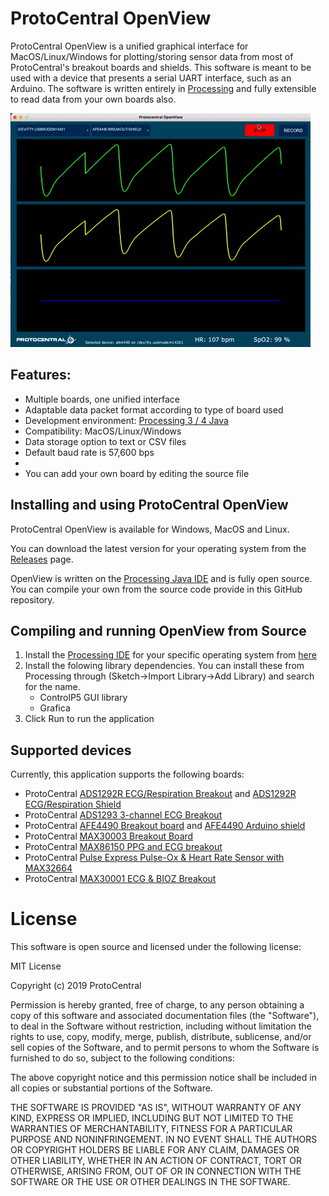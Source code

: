# ProtoCentral OpenView

ProtoCentral OpenView is a unified graphical interface for MacOS/Linux/Windows for plotting/storing sensor data from most of ProtoCentral's breakout boards and shields. This software is meant to be used with a device that presents a serial UART interface, such as an Arduino. The software is written entirely in [Processing](https://processing.org/) and fully extensible to read data from your own boards also.

![OpenView Animated](images/openview.gif)

## Features:

* Multiple boards, one unified interface 
* Adaptable data packet format according to type of board used
* Development environment: [Processing 3 / 4 Java](https://processing.org/)
* Compatibility: MacOS/Linux/Windows
* Data storage option to text or CSV files
* Default baud rate is 57,600 bps
*
* You can add your own board by editing the source file

## Installing and using ProtoCentral OpenView


ProtoCentral OpenView is available for Windows, MacOS and Linux.

You can download the latest version for your operating system from the [Releases](https://github.com/Protocentral/protocentral_openview/releases) page. 

OpenView is written on the [Processing Java IDE](https://processing.org/download/) and is fully open source. You can compile your own from the source code provide in this GitHub repository. 

## Compiling and running OpenView from Source

1. Install the [Processing IDE](https://processing.org/download) for your specific operating system from [here](https://processing.org/download) 
2. Install the folowing library dependencies. You can install these from Processing through (Sketch->Import Library->Add Library) and search for the name.
    * ControlP5 GUI library
    * Grafica
3. Click Run to run the application

## Supported devices

Currently, this application supports the following boards:

* ProtoCentral [ADS1292R ECG/Respiration Breakout](https://protocentral.com/product/ads1292r-ecg-respiration-breakout-kit/) and [ADS1292R ECG/Respiration Shield](https://protocentral.com/product/ads1292r-ecg-respiration-shield-for-arduino-v2/)
* ProtoCentral [ADS1293 3-channel ECG Breakout](https://protocentral.com/product/protocentral-ads1293-breakout-board/) 
* ProtoCentral [AFE4490 Breakout board](https://protocentral.com/product/protocentral-afe4490-pulse-oximeter-breakout-board-kit/) and [AFE4490 Arduino shield](https://protocentral.com/product/protocentral-afe4490-pulse-oximeter-shield-for-arduino-v2/)
* ProtoCentral [MAX30003 Breakout Board](https://protocentral.com/product/protocentral-max30003-single-lead-ecg-breakout-board-v2/)
* ProtoCentral [MAX86150 PPG and ECG breakout](https://protocentral.com/product/protocentral-max86150-ppg-and-ecg-breakout-with-qwiic-v2/)
* ProtoCentral [Pulse Express Pulse-Ox & Heart Rate Sensor with MAX32664](https://protocentral.com/product/pulse-express-pulse-ox-heart-rate-sensor-with-max32664/)
* ProtoCentral [MAX30001 ECG & BIOZ Breakout](https://protocentral.com/product/protocentral-max30001/) 

# License

This software is open source and licensed under the following license:

MIT License

Copyright (c) 2019 ProtoCentral

Permission is hereby granted, free of charge, to any person obtaining a copy
of this software and associated documentation files (the "Software"), to deal
in the Software without restriction, including without limitation the rights
to use, copy, modify, merge, publish, distribute, sublicense, and/or sell
copies of the Software, and to permit persons to whom the Software is
furnished to do so, subject to the following conditions:

The above copyright notice and this permission notice shall be included in all
copies or substantial portions of the Software.

THE SOFTWARE IS PROVIDED "AS IS", WITHOUT WARRANTY OF ANY KIND, EXPRESS OR
IMPLIED, INCLUDING BUT NOT LIMITED TO THE WARRANTIES OF MERCHANTABILITY,
FITNESS FOR A PARTICULAR PURPOSE AND NONINFRINGEMENT. IN NO EVENT SHALL THE
AUTHORS OR COPYRIGHT HOLDERS BE LIABLE FOR ANY CLAIM, DAMAGES OR OTHER
LIABILITY, WHETHER IN AN ACTION OF CONTRACT, TORT OR OTHERWISE, ARISING FROM,
OUT OF OR IN CONNECTION WITH THE SOFTWARE OR THE USE OR OTHER DEALINGS IN THE
SOFTWARE.

